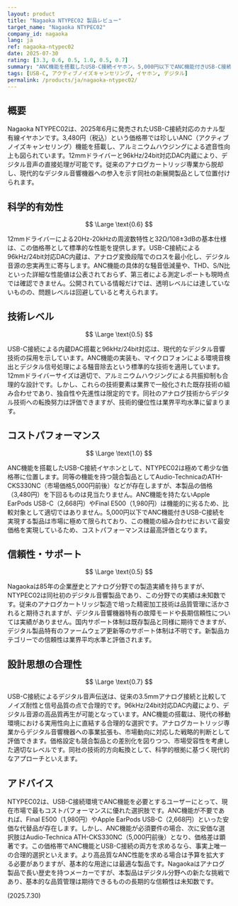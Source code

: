 ```yaml
---
layout: product
title: "Nagaoka NTYPEC02 製品レビュー"
target_name: "Nagaoka NTYPEC02"
company_id: nagaoka
lang: ja
ref: nagaoka-ntypec02
date: 2025-07-30
rating: [3.3, 0.6, 0.5, 1.0, 0.5, 0.7]
summary: "ANC機能を搭載したUSB-C接続イヤホン。5,000円以下でANC機能付きUSB-C接続を実現する希少な製品で、同等機能の競合製品が高価格帯に集中する中、優れたコストパフォーマンスを提供。"
tags: [USB-C, アクティブノイズキャンセリング, イヤホン, デジタル]
permalink: /products/ja/nagaoka-ntypec02/
---
```

## 概要

Nagaoka NTYPEC02は、2025年6月に発売されたUSB-C接続対応のカナル型有線イヤホンです。3,480円（税込）という価格帯では珍しいANC（アクティブノイズキャンセリング）機能を搭載し、アルミニウムハウジングによる遮音性向上も図られています。12mmドライバーと96kHz/24bit対応DAC内蔵により、デジタル音声の直接処理が可能です。従来のアナログカートリッジ専業から脱却し、現代的なデジタル音響機器への参入を示す同社の新展開製品として位置付けられます。

## 科学的有効性

$$ \Large \text{0.6} $$

12mmドライバーによる20Hz-20kHzの周波数特性と32Ω/108±3dBの基本仕様は、この価格帯として標準的な性能を提供します。USB-C接続による96kHz/24bit対応DAC内蔵は、アナログ変換段階でのロスを最小化し、デジタル音源の忠実再生に寄与します。ANC機能の具体的な騒音低減量や、THD、S/N比といった詳細な性能値は公表されておらず、第三者による測定レポートも現時点では確認できません。公開されている情報だけでは、透明レベルには達していないものの、問題レベルは回避していると考えられます。

## 技術レベル

$$ \Large \text{0.5} $$

USB-C接続による内蔵DAC搭載と96kHz/24bit対応は、現代的なデジタル音響技術の採用を示しています。ANC機能の実装も、マイクロフォンによる環境音検出とデジタル信号処理による騒音除去という標準的な技術を適用しています。12mmドライバーサイズは適切で、アルミニウムハウジングによる共振抑制も合理的な設計です。しかし、これらの技術要素は業界で一般化された既存技術の組み合わせであり、独自性や先進性は限定的です。同社のアナログ技術からデジタル技術への転換努力は評価できますが、技術的優位性は業界平均水準に留まります。

## コストパフォーマンス

$$ \Large \text{1.0} $$

ANC機能を搭載したUSB-C接続イヤホンとして、NTYPEC02は極めて希少な価格帯に位置します。同等の機能を持つ競合製品としてAudio-TechnicaのATH-CKS330NC（市場価格5,000円前後）などが存在しますが、本製品の価格（3,480円）を下回るものは見当たりません。ANC機能を持たないApple EarPods USB-C（2,668円）やFinal E500（1,980円）は機能的に劣るため、比較対象として適切ではありません。5,000円以下でANC機能付きUSB-C接続を実現する製品は市場に極めて限られており、この機能の組み合わせにおいて最安価格を実現しているため、コストパフォーマンスは最高評価となります。

## 信頼性・サポート

$$ \Large \text{0.5} $$

Nagaokaは85年の企業歴史とアナログ分野での製造実績を持ちますが、NTYPEC02は同社初のデジタル音響製品であり、この分野での実績は未知数です。従来のアナログカートリッジ製造で培った精密加工技術は品質管理に活かされると期待されますが、デジタル音響機器特有の故障モードや長期信頼性については実績がありません。国内サポート体制は既存製品と同様に期待できますが、デジタル製品特有のファームウェア更新等のサポート体制は不明です。新製品カテゴリーでの信頼性は業界平均水準と評価されます。

## 設計思想の合理性

$$ \Large \text{0.7} $$

USB-C接続によるデジタル音声伝送は、従来の3.5mmアナログ接続と比較してノイズ耐性と信号品質の点で合理的です。96kHz/24bit対応DAC内蔵により、デジタル音源の高品質再生が可能となっています。ANC機能の搭載は、現代の移動環境における実用性向上に直結する合理的な選択です。アナログカートリッジ専業からデジタル音響機器への事業拡張も、市場動向に対応した戦略的判断として評価できます。価格設定も競合製品との差別化を図りつつ、市場受容性を考慮した適切なレベルです。同社の技術的方向転換として、科学的根拠に基づく現代的なアプローチといえます。

## アドバイス

NTYPEC02は、USB-C接続環境でANC機能を必要とするユーザーにとって、現在市場で最もコストパフォーマンスに優れた選択肢です。ANC機能が不要であれば、Final E500（1,980円）やApple EarPods USB-C（2,668円）といった安価な代替品が存在します。しかし、ANC機能が必須要件の場合、次に安価な選択肢はAudio-Technica ATH-CKS330NC（5,000円前後）となり、価格差は顕著です。この価格帯でANC機能とUSB-C接続の両方を求めるなら、事実上唯一の合理的選択といえます。より高品質なANC性能を求める場合は予算を拡大する必要がありますが、基本的な用途には最適な製品です。Nagaokaはアナログ製品で長い歴史を持つメーカーですが、本製品はデジタル分野への新たな挑戦であり、基本的な品質管理は期待できるものの長期的な信頼性は未知数です。

(2025.7.30)
